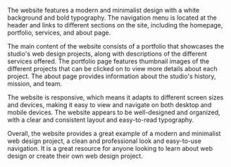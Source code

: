 The website features a modern and minimalist design with a white background and bold typography. The navigation menu is located at the header and links to different sections on the site, including the homepage, portfolio, services, and about page.

The main content of the website consists of a portfolio that showcases the studio's web design projects, along with descriptions of the different services offered. The portfolio page features thumbnail images of the different projects that can be clicked on to view more details about each project. The about page provides information about the studio's history, mission, and team.

The website is responsive, which means it adapts to different screen sizes and devices, making it easy to view and navigate on both desktop and mobile devices. The website appears to be well-designed and organized, with a clear and consistent layout and easy-to-read typography.

Overall, the website provides a great example of a modern and minimalist web design project, a clean and professional look and easy-to-use navigation. It is a great resource for anyone looking to learn about web design or create their own web design project.
